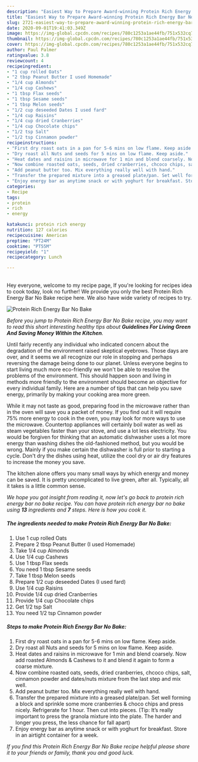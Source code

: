 ```yaml
---
description: "Easiest Way to Prepare Award-winning Protein Rich Energy Bar No Bake"
title: "Easiest Way to Prepare Award-winning Protein Rich Energy Bar No Bake"
slug: 2721-easiest-way-to-prepare-award-winning-protein-rich-energy-bar-no-bake
date: 2020-09-01T19:41:03.349Z
image: https://img-global.cpcdn.com/recipes/780c1253a1ae44fb/751x532cq70/protein-rich-energy-bar-no-bake-recipe-main-photo.jpg
thumbnail: https://img-global.cpcdn.com/recipes/780c1253a1ae44fb/751x532cq70/protein-rich-energy-bar-no-bake-recipe-main-photo.jpg
cover: https://img-global.cpcdn.com/recipes/780c1253a1ae44fb/751x532cq70/protein-rich-energy-bar-no-bake-recipe-main-photo.jpg
author: Paul Palmer
ratingvalue: 3.8
reviewcount: 4
recipeingredient:
- "1 cup rolled Oats"
- "2 tbsp Peanut Butter I used Homemade"
- "1/4 cup Almonds"
- "1/4 cup Cashews"
- "1 tbsp Flax seeds"
- "1 tbsp Sesame seeds"
- "1 tbsp Melon seeds"
- "1/2 cup deseeded Dates I used fard"
- "1/4 cup Raisins"
- "1/4 cup dried Cranberries"
- "1/4 cup Chocolate chips"
- "1/2 tsp Salt"
- "1/2 tsp Cinnamon powder"
recipeinstructions:
- "First dry roast oats in a pan for 5-6 mins on low flame. Keep aside."
- "Dry roast all Nuts and seeds for 5 mins on low flame. Keep aside."
- "Heat dates and raisins in microwave for 1 min and blend coarsely. Now add roasted Almonds &amp; Cashews to it and blend it again to form a coarse mixture."
- "Now combine roasted oats, seeds, dried cranberries, chcoco chips, salt, cinnamon powder and dates/nuts mixture from the last step and mix well."
- "Add peanut butter too. Mix everything really well with hand."
- "Transfer the prepared mixture into a greased plate/pan. Set well forming a block and sprinkle some more cranberries &amp; choco chips and press nicely. Refrigerate for 1 hour. Then cut into pieces. (Tip: It’s really important to press the granola mixture into the plate. The harder and longer you press, the less chance for fall apart)"
- "Enjoy energy bar as anytime snack or with yoghurt for breakfast. Store in an airtight container for a week."
categories:
- Recipe
tags:
- protein
- rich
- energy

katakunci: protein rich energy 
nutrition: 127 calories
recipecuisine: American
preptime: "PT24M"
cooktime: "PT55M"
recipeyield: "1"
recipecategory: Lunch

---
```

<br>
Hey everyone, welcome to my recipe page, If you're looking for recipes idea to cook today, look no further! We provide you only the best Protein Rich Energy Bar No Bake recipe here. We also have wide variety of recipes to try.
<br>


![Protein Rich Energy Bar No Bake](https://img-global.cpcdn.com/recipes/780c1253a1ae44fb/751x532cq70/protein-rich-energy-bar-no-bake-recipe-main-photo.jpg)

<i>Before you jump to Protein Rich Energy Bar No Bake recipe, you may want to read this short interesting healthy tips about 
<strong>Guidelines For Living Green And Saving Money Within the Kitchen</strong>.</i>
</br>

Until fairly recently any individual who indicated concern about the degradation of the environment raised skeptical eyebrows. Those days are over, and it seems we all recognize our role in stopping and perhaps reversing the damage being done to our planet. Unless everyone begins to start living much more eco-friendly we won't be able to resolve the problems of the environment. This should happen soon and living in methods more friendly to the environment should become an objective for every individual family. Here are a number of tips that can help you save energy, primarily by making your cooking area more green.

While it may not taste as good, preparing food in the microwave rather than in the oven will save you a packet of money. If you find out it will require 75% more energy to cook in the oven, you may look for more ways to use the microwave. Countertop appliances will certainly boil water as well as steam vegetables faster than your stove, and use a lot less electricity. You would be forgiven for thinking that an automatic dishwasher uses a lot more energy than washing dishes the old-fashioned method, but you would be wrong. Mainly if you make certain the dishwasher is full prior to starting a cycle. Don't dry the dishes using heat, utilize the cool dry or air dry features to increase the money you save.

The kitchen alone offers you many small ways by which energy and money can be saved. It is pretty uncomplicated to live green, after all. Typically, all it takes is a little common sense.


<i>We hope you got insight from reading it, now let's go back to protein rich energy bar no bake recipe. You can have protein rich energy bar no bake using <strong>13</strong> ingredients and <strong>7</strong> steps. Here is how you cook it.
</i>

##### The ingredients needed to make Protein Rich Energy Bar No Bake:

1. Use 1 cup rolled Oats
1. Prepare 2 tbsp Peanut Butter (I used Homemade)
1. Take 1/4 cup Almonds
1. Use 1/4 cup Cashews
1. Use 1 tbsp Flax seeds
1. You need 1 tbsp Sesame seeds
1. Take 1 tbsp Melon seeds
1. Prepare 1/2 cup deseeded Dates (I used fard)
1. Use 1/4 cup Raisins
1. Provide 1/4 cup dried Cranberries
1. Provide 1/4 cup Chocolate chips
1. Get 1/2 tsp Salt
1. You need 1/2 tsp Cinnamon powder


##### Steps to make Protein Rich Energy Bar No Bake:

1. First dry roast oats in a pan for 5-6 mins on low flame. Keep aside.
1. Dry roast all Nuts and seeds for 5 mins on low flame. Keep aside.
1. Heat dates and raisins in microwave for 1 min and blend coarsely. Now add roasted Almonds &amp; Cashews to it and blend it again to form a coarse mixture.
1. Now combine roasted oats, seeds, dried cranberries, chcoco chips, salt, cinnamon powder and dates/nuts mixture from the last step and mix well.
1. Add peanut butter too. Mix everything really well with hand.
1. Transfer the prepared mixture into a greased plate/pan. Set well forming a block and sprinkle some more cranberries &amp; choco chips and press nicely. Refrigerate for 1 hour. Then cut into pieces. (Tip: It’s really important to press the granola mixture into the plate. The harder and longer you press, the less chance for fall apart)
1. Enjoy energy bar as anytime snack or with yoghurt for breakfast. Store in an airtight container for a week.


<i>If you find this Protein Rich Energy Bar No Bake recipe helpful please share it to your friends or family, thank you and good luck.</i>
